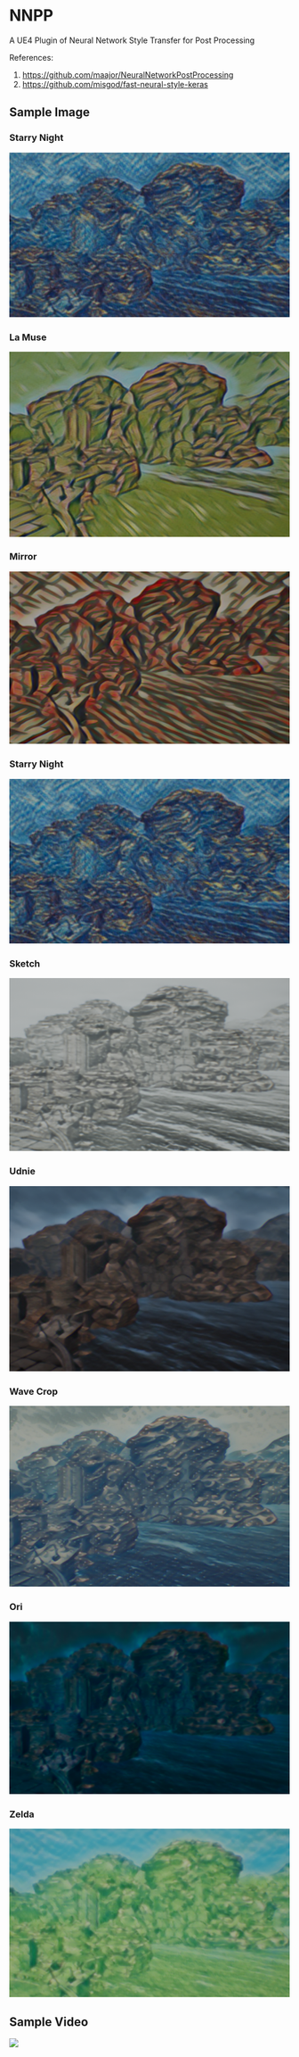 # NNPP
A UE4 Plugin of Neural Network Style Transfer for Post Processing

References:
1. https://github.com/maajor/NeuralNetworkPostProcessing
2. https://github.com/misgod/fast-neural-style-keras

## Sample Image
### Starry Night
![Starry Night](Samples/starry_night.png)
### La Muse
![La Muse](Samples/la_muse.png)
### Mirror
![Mirror](Samples/mirror.png)
### Starry Night
![Starry Night](Samples/starry_night.png)
### Sketch
![Sketch](Samples/sketch.png)
### Udnie
![Udnie](Samples/udnie.png)
### Wave Crop
![Wave Crop](Samples/wavecrop.png)
### Ori
![Ori](Samples/ori.png)
### Zelda
![Zelda](Samples/zelda.png)

## Sample Video
[![](https://img.youtube.com/vi/UAgMQYwQXlQ/0.jpg)](https://www.youtube.com/watch?v=UAgMQYwQXlQ)
